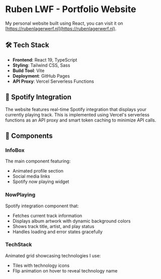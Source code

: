 # Ruben LWF - Portfolio Website

My personal website built using React, you can visit it on [https://rubenlagerwerf.nl](https://rubenlagerwerf.nl).

## 🛠️ Tech Stack

- **Frontend**: React 19, TypeScript
- **Styling**: Tailwind CSS, Sass
- **Build Tool**: Vite
- **Deployment**: GitHub Pages
- **API Proxy**: Vercel Serverless Functions

## 🎵 Spotify Integration

The website features real-time Spotify integration that displays your currently playing track. This is implemented using Vercel's serverless functions as an API proxy and smart token caching to minimize API calls.

## 🎨 Components

### InfoBox
The main component featuring:
- Animated profile section
- Social media links
- Spotify now playing widget

### NowPlaying
Spotify integration component that:
- Fetches current track information
- Displays album artwork with dynamic background colors
- Shows track title, artist, and play status
- Handles loading and error states gracefully

### TechStack
Animated grid showcasing technologies I use:
- Tiles with technology icons
- Flip animation on hover to reveal technology name
